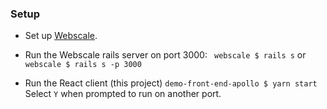 ### Setup

- Set up [Webscale](https://github.com/GraphQL-Query-Planner/webscale).
- Run the Webscale rails server on port 3000:
` webscale $ rails s`
or
` webscale $ rails s -p 3000`

- Run the React client (this project)
`demo-front-end-apollo $ yarn start`
Select `Y` when prompted to run on another port.
